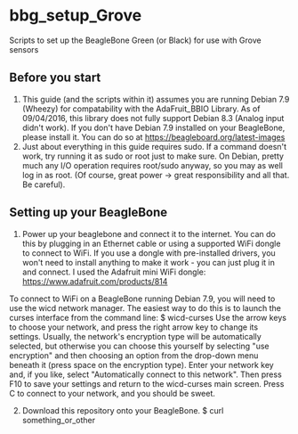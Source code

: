 # bbg_setup_Grove
Scripts to set up the BeagleBone Green (or Black) for use with Grove sensors

## Before you start
1. This guide (and the scripts within it) assumes you are running Debian 7.9 (Wheezy) for compatability with the AdaFruit_BBIO Library. As of 09/04/2016, this library does not fully support Debian 8.3 (Analog input didn't work). If you don't have Debian 7.9 installed on your BeagleBone, please install it. You can do so at https://beagleboard.org/latest-images
3. Just about everything in this guide requires sudo. If a command doesn't work, try running it as sudo or root just to make sure. On Debian, pretty much any I/O operation requires root/sudo anyway, so you may as well log in as root. (Of course, great power -> great responsibility and all that. Be careful).

## Setting up your BeagleBone
1. Power up your beaglebone and connect it to the internet. You can do this by plugging in an Ethernet cable or using a supported WiFi dongle to connect to WiFi. If you use a dongle with pre-installed drivers, you won't need to install anything to make it work - you can just plug it in and connect. I used the Adafruit mini WiFi dongle: https://www.adafruit.com/products/814

To connect to WiFi on a BeagleBone running Debian 7.9, you will need to use the wicd network manager. The easiest way to do this is to launch the curses interface from the command line:
    $ wicd-curses
Use the arrow keys to choose your network, and press the right arrow key to change its settings. Usually, the network's encryption type will be automatically selected, but otherwise you can choose this yourself by selecting "use encryption" and then choosing an option from the drop-down menu beneath it (press space on the encryption type). Enter your network key and, if you like, select "Automatically connect to this network". Then press F10 to save your settings and return to the wicd-curses main screen. Press C to connect to your network, and you should be sweet.

2. Download this repository onto your BeagleBone.
    $ curl something_or_other

